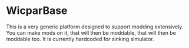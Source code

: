 # WicparBase

This is a very generic platform designed to support modding extensively. You can make mods on it, that will then be moddable, that will then be moddable too. It is currently hardcoded for sinking simulator.

